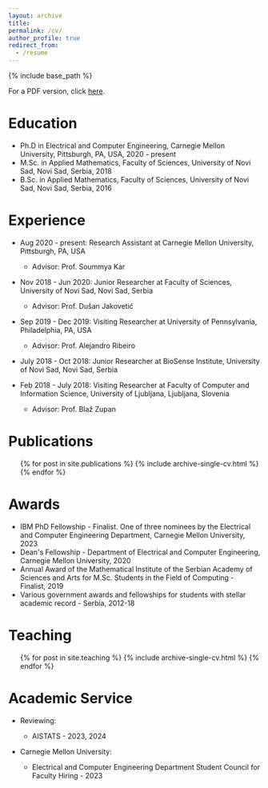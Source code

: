 ```yaml
---
layout: archive
title: 
permalink: /cv/
author_profile: true
redirect_from:
  - /resume
---
```


{% include base_path %}

For a PDF version, click <a href="AleksandarArmacki_CV.pdf" target="_blank">here</a>. 

Education
======
* Ph.D in Electrical and Computer Engineering, Carnegie Mellon University, Pittsburgh, PA, USA, 2020 - present
* M.Sc. in Applied Mathematics, Faculty of Sciences, University of Novi Sad, Novi Sad, Serbia, 2018
* B.Sc. in Applied Mathematics, Faculty of Sciences, University of Novi Sad, Novi Sad, Serbia, 2016

Experience
======
* Aug 2020 - present: Research Assistant at Carnegie Mellon University, Pittsburgh, PA, USA
  * Advisor: Prof. Soummya Kar

* Nov 2018 - Jun 2020: Junior Researcher at Faculty of Sciences, University of Novi Sad, Novi Sad, Serbia
  * Advisor: Prof. Dušan Jakovetić

* Sep 2019 - Dec 2019: Visiting Researcher at University of Pennsylvania, Philadelphia, PA, USA
  * Advisor: Prof. Alejandro Ribeiro

* July 2018 - Oct 2018: Junior Researcher at BioSense Institute, University of Novi Sad, Novi Sad, Serbia

* Feb 2018 - July 2018: Visiting Researcher at Faculty of Computer and Information Science, University of Ljubljana, Ljubljana, Slovenia
  * Advisor: Prof. Blaž Zupan

Publications
======
  <ul>{% for post in site.publications %}
    {% include archive-single-cv.html %}
  {% endfor %}</ul>
  
Awards
======
* IBM PhD Fellowship - Finalist. One of three nominees by the Electrical and Computer Engineering Department, Carnegie Mellon University, 2023
* Dean's Fellowship - Department of Electrical and Computer Engineering, Carnegie Mellon University, 2020
* Annual Award of the Mathematical Institute of the Serbian Academy of Sciences and Arts for M.Sc. Students in the Field of Computing - Finalist, 2019
* Various government awards and fellowships for students with stellar academic record - Serbia, 2012-18   
  
Teaching
======
  <ul>{% for post in site.teaching %}
    {% include archive-single-cv.html %}
  {% endfor %}</ul>

Academic Service
======
* Reviewing: 
  * AISTATS - 2023, 2024

* Carnegie Mellon University: 
  * Electrical and Computer Engineering Department Student Council for Faculty Hiring - 2023 
